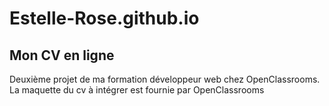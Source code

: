 # Estelle-Rose.github.io
<h2>Mon CV en ligne</h2>
<p>Deuxième projet de ma formation développeur web chez OpenClassrooms. La maquette du cv à intégrer est fournie par OpenClassrooms</p>
